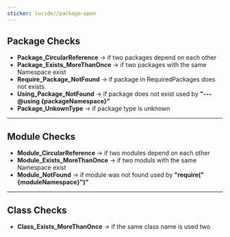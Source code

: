 ```yaml
---
sticker: lucide//package-open
---
```

## Package Checks

- **Package_CircularReference** -> if two packages depend on each other
- **Package_Exists_MoreThanOnce** -> if two packages with the same Namespace exist
- **Require_Package_NotFound** -> if package in RequiredPackages does not exists
- **Using_Package_NotFound** -> if package does not exist used by **"---@using {packageNamespace}"**
- **Package_UnkownType** -> if package type is unknown

---
## Module Checks

- **Module_CircularReference** -> if two modules depend on each other
- **Module_Exists_MoreThanOnce** -> if two moduls with the same Namespace exist
- **Module_NotFound** -> if module was not found used by **"require("{moduleNamespace}")"**

---
## Class Checks

- **Class_Exists_MoreThanOnce** -> if the same class name is used two
